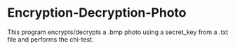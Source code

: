 # Encryption-Decryption-Photo
This program encrypts/decrypts a .bmp photo using a secret_key from a .txt file and performs the chi-test.
